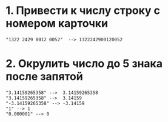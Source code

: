 
# 1. Привести к числу строку с номером карточки

    "1322 2429 0012 0052"  --> 1322242900120052 
    
# 2. Окрулить число до 5 знака после запятой

    "3.14159265358" -->  3.14159265358 
    "3.14159265358" -->  3.14159
    "-3.14159265358" --> -3.14159
    "1" --> 1
    "0.000001" --> 0
